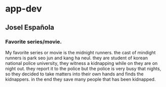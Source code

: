 # app-dev
## Josel Española
### Favorite series/movie.
My favorite series or movie is the midnight runners.
the cast of mindight runners is park seo jun and kang ha neul.
they are student of korean national police university,
they witness a kidnapping while on they are on night out.
they report it to the police but the police is very busy that nights,
so they decided to take matters into their own hands and finds the kidnappers.
in the end they save many people that has been kidnapped.

